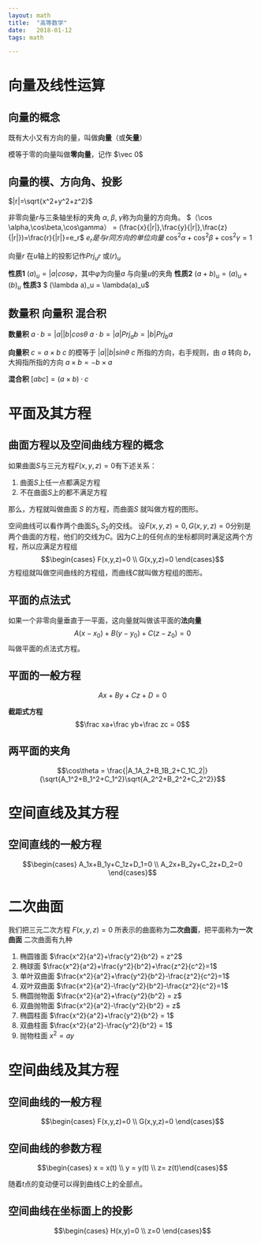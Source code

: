 ```yaml
---
layout: math
title:  "高等数学"
date:   2018-01-12
tags: math

---
```


# 向量及线性运算

## 向量的概念
既有大小又有方向的量，叫做**向量**（或**矢量**）

模等于零的向量叫做**零向量**，记作 $\vec 0$

## 向量的模、方向角、投影
$|r|=\sqrt{x^2+y^2+z^2}$

非零向量$r$与三条轴坐标的夹角 $\alpha ,\; \beta ,\; \gamma$称为向量的方向角。
$（\cos \alpha,\cos\beta,\cos\gamma） = (\frac{x}{|r|},\frac{y}{|r|},\frac{z}{|r|})=\frac{r}{|r|}=e_r$
$e_r是与r同方向的单位向量$
$\cos^2 \alpha+\cos^2\beta+\cos^2\gamma = 1$

向量$r$ 在$u$轴上的投影记作$Prj_ur$ 或$(r)_u$

**性质1** $(a)_u = |a|cos\varphi$，其中$\varphi$为向量$a$ 与向量$u$的夹角
**性质2** $(a+b)_u = (a)_u + (b)_u$
**性质3** $ (\lambda a)_u = \lambda(a)_u$

## 数量积 向量积 混合积
**数量积** 
$a·b = |a||b|cos\theta$
$a·b = |a|Prj_ab = |b|Prj_ba$

**向量积**
$c=a \times b$
$c$ 的模等于 $|a||b|sin\theta$
$c$ 所指的方向，右手规则，由 $a$ 转向 $b$，大拇指所指的方向
$a \times b = - b \times a$

**混合积**
$[abc] = (a \times b) · c$

# 平面及其方程
## 曲面方程以及空间曲线方程的概念
如果曲面$S$与三元方程$F(x,y,z)=0$有下述关系：
1. 曲面$S$上任一点都满足方程
2. 不在曲面$S$上的都不满足方程

那么，方程就叫做曲面 $S$ 的方程，而曲面$S$ 就叫做方程的图形。

空间曲线可以看作两个曲面$S_1,S_2$的交线。
设$F(x,y,z)=0, G(x,y,z)=0$分别是两个曲面的方程，他们的交线为$C$。因为$C$上的任何点的坐标都同时满足这两个方程，所以应满足方程组
$$\begin{cases} F(x,y,z)=0 \\ G(x,y,z)=0 \end{cases}$$
方程组就叫做空间曲线的方程组，而曲线$C$就叫做方程组的图形。

## 平面的点法式
如果一个非零向量垂直于一平面，这向量就叫做该平面的**法向量**
$$A(x-x_0)+B(y-y_0)+C(z-z_0) = 0$$
叫做平面的点法式方程。

## 平面的一般方程
$$Ax+By+Cz+D=0$$

**截距式方程**
$$\frac xa+\frac yb+\frac zc = 0$$

## 两平面的夹角
$$\cos\theta = \frac{|A_1A_2+B_1B_2+C_1C_2|}{\sqrt{A_1^2+B_1^2+C_1^2}\sqrt{A_2^2+B_2^2+C_2^2}}$$


# 空间直线及其方程
## 空间直线的一般方程
$$\begin{cases} A_1x+B_1y+C_1z+D_1=0 \\ A_2x+B_2y+C_2z+D_2=0 \end{cases}$$


# 二次曲面
我们把三元二次方程 $F(x,y,z) = 0$ 所表示的曲面称为**二次曲面**，把平面称为**一次曲面**
二次曲面有九种
1. 椭圆锥面 $\frac{x^2}{a^2}+\frac{y^2}{b^2} = z^2$
2. 椭球面 $\frac{x^2}{a^2}+\frac{y^2}{b^2}+\frac{z^2}{c^2}=1$
3. 单叶双曲面 $\frac{x^2}{a^2}+\frac{y^2}{b^2}-\frac{z^2}{c^2}=1$
4. 双叶双曲面 $\frac{x^2}{a^2}-\frac{y^2}{b^2}-\frac{z^2}{c^2}=1$
5. 椭圆抛物面 $\frac{x^2}{a^2}+\frac{y^2}{b^2} = z$
6. 双曲抛物面 $\frac{x^2}{a^2}-\frac{y^2}{b^2} = z$
7. 椭圆柱面 $\frac{x^2}{a^2}+\frac{y^2}{b^2} = 1$
8. 双曲柱面 $\frac{x^2}{a^2}-\frac{y^2}{b^2} = 1$
9. 抛物柱面 $x^2=ay$

# 空间曲线及其方程
## 空间曲线的一般方程
$$\begin{cases} F(x,y,z)=0 \\ G(x,y,z)=0 \end{cases}$$
## 空间曲线的参数方程
$$\begin{cases} x = x(t) \\ y = y(t) \\ z= z(t)\end{cases}$$

随着$t$点的变动便可以得到曲线$C$上的全部点。

## 空间曲线在坐标面上的投影
$$\begin{cases} H(x,y)=0 \\ z=0 \end{cases}$$



